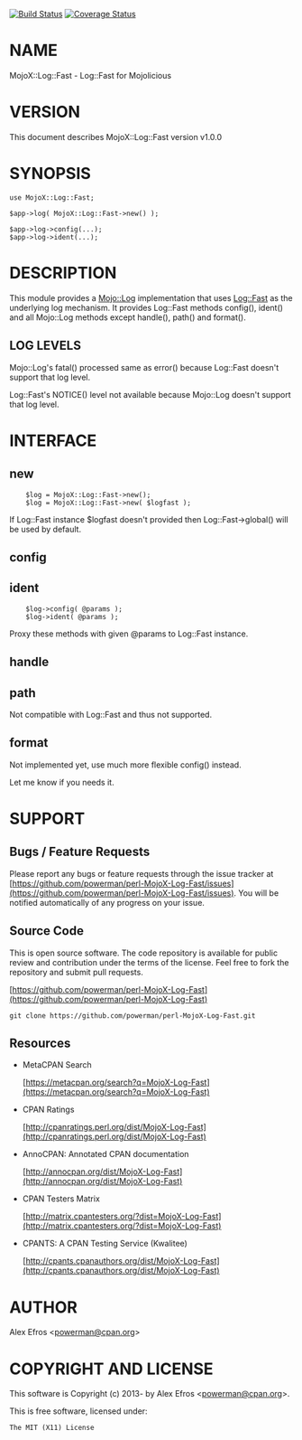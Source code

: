 [![Build Status](https://travis-ci.org/powerman/perl-MojoX-Log-Fast.svg?branch=master)](https://travis-ci.org/powerman/perl-MojoX-Log-Fast)
[![Coverage Status](https://coveralls.io/repos/powerman/perl-MojoX-Log-Fast/badge.svg?branch=master)](https://coveralls.io/r/powerman/perl-MojoX-Log-Fast?branch=master)

# NAME

MojoX::Log::Fast - Log::Fast for Mojolicious

# VERSION

This document describes MojoX::Log::Fast version v1.0.0

# SYNOPSIS

    use MojoX::Log::Fast;

    $app->log( MojoX::Log::Fast->new() );

    $app->log->config(...);
    $app->log->ident(...);

# DESCRIPTION

This module provides a [Mojo::Log](https://metacpan.org/pod/Mojo::Log) implementation that uses [Log::Fast](https://metacpan.org/pod/Log::Fast)
as the underlying log mechanism. It provides Log::Fast methods config(),
ident() and all Mojo::Log methods except handle(), path() and format().

## LOG LEVELS

Mojo::Log's fatal() processed same as error() because Log::Fast doesn't
support that log level.

Log::Fast's NOTICE() level not available because Mojo::Log doesn't support
that log level.

# INTERFACE 

## new

        $log = MojoX::Log::Fast->new();
        $log = MojoX::Log::Fast->new( $logfast );

If Log::Fast instance $logfast doesn't provided then Log::Fast->global()
will be used by default.

## config

## ident

        $log->config( @params );
        $log->ident( @params );

Proxy these methods with given @params to Log::Fast instance.

## handle

## path

Not compatible with Log::Fast and thus not supported.

## format

Not implemented yet, use much more flexible config() instead.

Let me know if you needs it.

# SUPPORT

## Bugs / Feature Requests

Please report any bugs or feature requests through the issue tracker
at [https://github.com/powerman/perl-MojoX-Log-Fast/issues](https://github.com/powerman/perl-MojoX-Log-Fast/issues).
You will be notified automatically of any progress on your issue.

## Source Code

This is open source software. The code repository is available for
public review and contribution under the terms of the license.
Feel free to fork the repository and submit pull requests.

[https://github.com/powerman/perl-MojoX-Log-Fast](https://github.com/powerman/perl-MojoX-Log-Fast)

    git clone https://github.com/powerman/perl-MojoX-Log-Fast.git

## Resources

- MetaCPAN Search

    [https://metacpan.org/search?q=MojoX-Log-Fast](https://metacpan.org/search?q=MojoX-Log-Fast)

- CPAN Ratings

    [http://cpanratings.perl.org/dist/MojoX-Log-Fast](http://cpanratings.perl.org/dist/MojoX-Log-Fast)

- AnnoCPAN: Annotated CPAN documentation

    [http://annocpan.org/dist/MojoX-Log-Fast](http://annocpan.org/dist/MojoX-Log-Fast)

- CPAN Testers Matrix

    [http://matrix.cpantesters.org/?dist=MojoX-Log-Fast](http://matrix.cpantesters.org/?dist=MojoX-Log-Fast)

- CPANTS: A CPAN Testing Service (Kwalitee)

    [http://cpants.cpanauthors.org/dist/MojoX-Log-Fast](http://cpants.cpanauthors.org/dist/MojoX-Log-Fast)

# AUTHOR

Alex Efros &lt;powerman@cpan.org>

# COPYRIGHT AND LICENSE

This software is Copyright (c) 2013- by Alex Efros &lt;powerman@cpan.org>.

This is free software, licensed under:

    The MIT (X11) License
